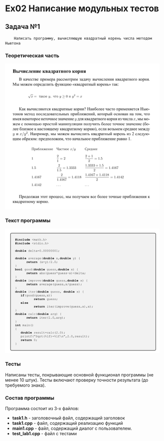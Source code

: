 # **Ex02** Написание модульных тестов



## Задача №1

```
    Написать программу, вычисляющую квадратный корень числа методом Ньютона
```


### Теоретическая часть

![](./pics/theory.png)


### Текст программы

![](./pics/prog.png)



### Тесты

Написаны тесты, покрывающие основной функционал программы (не менее 10 штук). Тесты включают проверку точности результата (до требуемого знака).


### Состав программы

Программа состоит из 3-х файлов:

- **task1.h** - заголовочный файл, содержащий заголовок 
- **task1.cpp** - файл, содержащий реализацию функций
- **main1.cpp** - файл, содержащий диалог с пользователем.
- **test_lab1.cpp** - файл с тестами